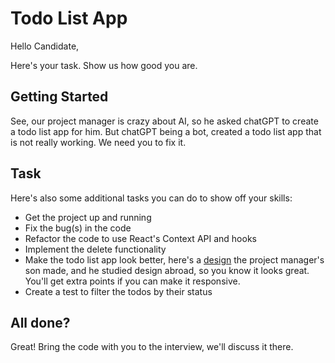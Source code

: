 # Todo List App

Hello Candidate,

Here's your task. Show us how good you are.


## Getting Started
See, our project manager is crazy about AI, so he asked chatGPT to create a todo list app for him. But chatGPT being a bot, created a todo list app that is not really working. We need you to fix it.
 
## Task
Here's also some additional tasks you can do to show off your skills:
- Get the project up and running
- Fix the bug(s) in the code
- Refactor the code to use React's Context API and hooks
- Implement the delete functionality
- Make the todo list app look better, here's a [design](https://www.figma.com/design/yiALIxk4el7wBgSbIAwPjM/Figma-basics?node-id=1669-162202&t=6EsVEJQDtovXSYis-0) the project manager's son made, and he studied design abroad, so you know it looks great. You'll get extra points if you can make it responsive.
- Create a test to filter the todos by their status

## All done?
Great! Bring the code with you to the interview, we'll discuss it there.